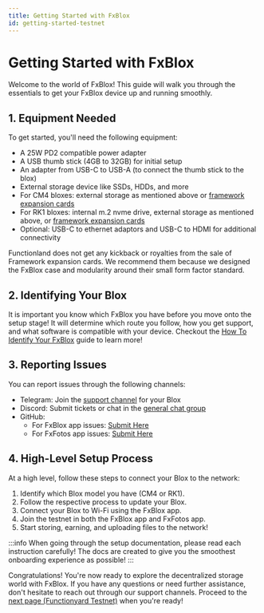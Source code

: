 ```yaml
---
title: Getting Started with FxBlox
id: getting-started-testnet
---
```

# Getting Started with FxBlox

Welcome to the world of FxBlox! This guide will walk you through the essentials to get your FxBlox device up and running smoothly.

## 1. Equipment Needed
To get started, you'll need the following equipment:
- A 25W PD2 compatible power adapter
- A USB thumb stick (4GB to 32GB) for initial setup
- An adapter from USB-C to USB-A (to connect the thumb stick to the blox)
- External storage device like SSDs, HDDs, and more
- For CM4 bloxes: external storage as mentioned above or [framework expansion cards](https://frame.work/marketplace/expansion-cards)
- For RK1 bloxes: internal m.2 nvme drive, external storage as mentioned above, or [framework expansion cards](https://frame.work/marketplace/expansion-cards)
- Optional: USB-C to ethernet adaptors and USB-C to HDMI for additional connectivity

Functionland does not get any kickback or royalties from the sale of Framework expansion cards. We recommend them because we designed the FxBlox case and modularity around their small form factor standard.

## 2. Identifying Your Blox
It is important you know which FxBlox you have before you move onto the setup stage! It will determine which route you follow, how you get support, and what software is compatible with your device. Checkout the [How To Identify Your FxBlox](/functionyard/hardware/fxblox-hardware) guide to learn more!

## 3. Reporting Issues
You can report issues through the following channels:
- Telegram: Join the [support channel](https://t.me/fxblox) for your Blox
- Discord: Submit tickets or chat in the [general chat group](https://discord.com/invite/7BunNHNWtz)
- GitHub:
  - For FxBlox app issues: [Submit Here](https://github.com/functionland/fx-components/issues)
  - For FxFotos app issues: [Submit Here](https://github.com/functionland/fx-fotos/issues)

## 4. High-Level Setup Process
At a high level, follow these steps to connect your Blox to the network:
1. Identify which Blox model you have (CM4 or RK1).
2. Follow the respective process to update your Blox.
3. Connect your Blox to Wi-Fi using the FxBlox app.
4. Join the testnet in both the FxBlox app and FxFotos app.
5. Start storing, earning, and uploading files to the network!

:::info 
When going through the setup documentation, please read each instruction carefully! The docs are created to give you the smoothest onboarding experience as possible!
:::

Congratulations! You're now ready to explore the decentralized storage world with FxBlox. If you have any questions or need further assistance, don't hesitate to reach out through our support channels. Proceed to the [next page (Functionyard Testnet)](/functionyard) when you're ready!
